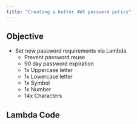 ```yaml
---
title: "Creating a better AWS password policy"
---
```

## Objective
* Set new password requirements via Lambda
  * Prevent password reuse
  * 90 day password expiration
  * 1x Uppercase letter
  * 1x Lowercase letter
  * 1x Symbol
  * 1x Number
  * 14x Characters

## Lambda Code
